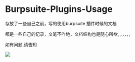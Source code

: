 # Burpsuite-Plugins-Usage #

存放了一些自己之前，写的使用burpsuite 插件时候的文档

都是一些自己的记录，文笔不咋地，文档结构也是随心所欲，，，，，，

如有问题,请告知



![](https://n.sinaimg.cn/sinacn20102/65/w1080h585/20190508/c5c4-hwsffza7220243.jpg)


